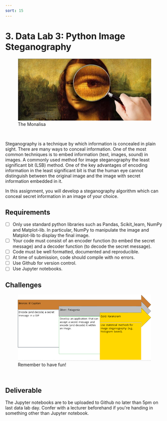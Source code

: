 ```yaml
---
sort: 15
---
```


# 3. Data Lab 3: Python Image Steganography

<figure>
    <img src=".\assets\mona.PNG" />
    <figcaption>The Monalisa</figcaption>
</figure>
<br>


Steganography is a technique by which information is concealed in plain sight. There are many ways to conceal information. One of the most common techniques is to embed information (text, images, sound) in images. A commonly used method for image steganography the least significant bit (LSB) method. One of the key advantages of encoding information in the least significant bit is that the human eye cannot distinguish between the original image and the image with secret information embedded in it.

In this assignment, you will develop a steganography algorithm which can conceal secret information in an image of your choice.

## Requirements

- [ ] Only use standard python libraries such as Pandas, Scikit_learn, NumPy and Matplot-lib. In particular, NumPy to manipulate the image and Matplot-lib to display the final image.
- [ ] Your code must consist of an encoder function (to embed the secret message) and a decoder function (to decode the secret message).
- [ ] Code must be well formatted, documented and reproducible.
- [ ] At time of submission, code should compile with no errors.
- [ ] Use Github for version control.
- [ ] Use Jupyter notebooks.

## Challenges

<figure>
    <img src=".\assets\challenges.PNG" />
    <figcaption>Remember to have fun!</figcaption>
</figure>
<br>


## Deliverable

The Jupyter notebooks are to be uploaded to Github no later than 5pm on last data lab day. Confer with a lecturer beforehand if you're handing in something other than Jupyter notebook.
